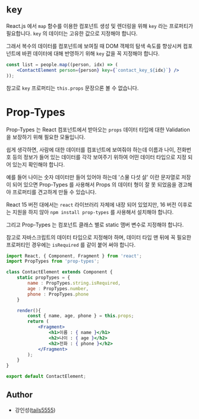 # `key`

React.js 에서 `map` 함수를 이용한 컴포넌트 생성 및 렌더링을 위해 `key` 라는 프로퍼티가 필요합니다. `key` 의 데이터는 고유한 값으로 지정해야 합니다.

그래서 복수의 데이터를 컴포넌트에 보여질 때 DOM 객체의 탐색 속도를 향상시켜 컴포넌트에 바뀐 데이터에 대해 반영하기 위해 `key` 값을 꼭 지정해야 합니다.

```jsx
const list = people.map((person, idx) => (
    <ContactElement person={person} key={`contact_key_${idx}`} />
));
```

참고로 `key` 프로퍼티는 `this.props` 문장으론 볼 수 없습니다.

# Prop-Types

Prop-Types 는 React 컴포넌트에서 받아오는 `props` 데이터 타입에 대한 Validation 을 보장하기 위해 필요한 모듈입니다.

쉽게 생각하면, 사람에 대한 데이터를 컴포넌트에 보여줘야 하는데 이름과 나이, 전화번호 등의 정보가 들어 있는 데이터를 각각 보여주기 위하여 어떤 데이터 타입으로 지정 되어 있는지 확인해야 합니다. 

예를 들어 나이는 숫자 데이터만 들어 있어야 하는데 '스물 다섯 살' 이란 문자열로 저장이 되어 있으면 Prop-Types 를 사용해서 Props 의 데이터 형이 잘 못 되었음을 경고해야 프로퍼티를 견고하게 만들 수 있습니다.

React 15 버전 대에서는 `react` 라이브러리 자체에 내장 되어 있었지만, 16 버전 이후로는 지원을 하지 않아 `npm install prop-types` 를 사용해서 설치해야 합니다.

그리고 Prop-Types 는 컴포넌트 클래스 별로 static 맴버 변수로 지정해야 합니다.

참고로 자바스크립트의 데이터 타입으로 지정해야 하며, 데이터 타입 맨 뒤에 꼭 필요한 프로퍼티인 경우에는 `isRequired` 를 같이 붙어 써야 합니다.

```jsx
import React, { Component, Fragment } from 'react';
import PropTypes from 'prop-types';

class ContactElement extends Component {
    static propTypes = {
        name : PropTypes.string.isRequired,
        age : PropTypes.number,
        phone : PropTypes.phone
    }

    render(){
        const { name, age, phone } = this.props;
        return (
            <Fragment>
                <h1>이름 : { name }</h1>
                <h2>나이 : { age }</h2>
                <h2>전화 : { phone }</h2>
            </Fragment>
        );
    }
}

export default ContactElement;
```

## Author

- 강인성([tails5555](https://github.com/tails5555))